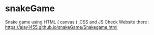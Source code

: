 # snakeGame
Snake game using HTML ( canvas ) ,CSS and JS 
Check Website there : https://ajay1455.github.io/snakeGame/Snakegame.html
